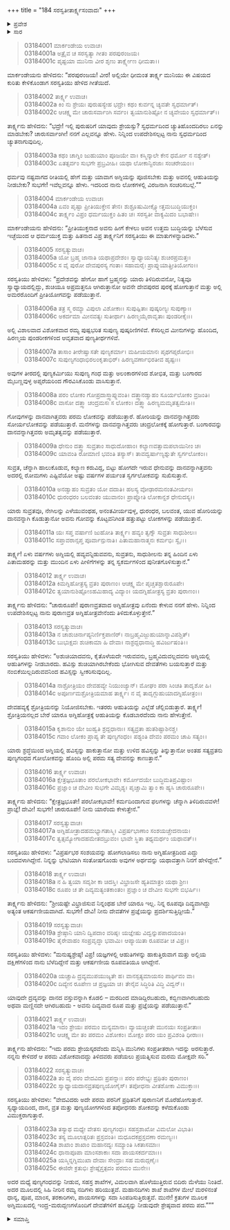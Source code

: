 +++
title = "184 ಸರಸ್ವತೀತಾರ್ಕ್ಷ್ಯಸಂವಾದಃ"
+++

<details><summary>ಪ್ರವೇಶ</summary>


।।   ಓಂ ಓಂ ನಮೋ ನಾರಾಯಣಾಯ।।   ಶ್ರೀ ವೇದವ್ಯಾಸಾಯ ನಮಃ ।।

ಶ್ರೀ ಕೃಷ್ಣದ್ವೈಪಾಯನ ವೇದವ್ಯಾಸ ವಿರಚಿತ  

**ಶ್ರೀ ಮಹಾಭಾರತ**

**ಆರಣ್ಯಕ ಪರ್ವ**

**ಮಾರ್ಕಂಡೇಯಸಮಸ್ಯಾ ಪರ್ವ**

**ಅಧ್ಯಾಯ 184**

</details>


<details><summary>ಸಾರ</summary>

ತಾರ್ಕ್ಷ್ಯನಿಗೆ ಸರಸ್ವತಿಯು ಹೇಳಿದ ಗೀತೆ (1-25).

</details>


> 03184001 ಮಾರ್ಕಂಡೇಯ ಉವಾಚ।  
03184001a ಅತ್ರೈವ ಚ ಸರಸ್ವತ್ಯಾ ಗೀತಂ ಪರಪುರಂಜಯ।   
03184001c ಪೃಷ್ಟಯಾ ಮುನಿನಾ ವೀರ ಶೃಣು ತಾರ್ಕ್ಷ್ಯೇಣ ಧೀಮತಾ।।

ಮಾರ್ಕಂಡೇಯನು ಹೇಳಿದನು: “ಪರಪುರಂಜಯ! ವೀರ! ಅಲ್ಲಿಯೇ ಧೀಮಂತ ತಾರ್ಕ್ಷ್ಯ ಮುನಿಯು ಈ ವಿಷಯದ ಕುರಿತು ಕೇಳಿಕೊಂಡಾಗ ಸರಸ್ವತಿಯು ಹೇಳಿದ ಗೀತೆಯಿದೆ.

> 03184002 ತಾರ್ಕ್ಷ್ಯ ಉವಾಚ।   
03184002a ಕಿಂ ನು ಶ್ರೇಯಃ ಪುರುಷಸ್ಯೇಹ ಭದ್ರೇ।
	ಕಥಂ ಕುರ್ವನ್ನ ಚ್ಯವತೇ ಸ್ವಧರ್ಮಾತ್।  
> 03184002c ಆಚಕ್ಷ್ವ ಮೇ ಚಾರುಸರ್ವಾಂಗಿ ಸರ್ವಂ।
	ತ್ವಯಾನುಶಿಷ್ಟೋ ನ ಚ್ಯವೇಯಂ ಸ್ವಧರ್ಮಾತ್।।  

ತಾರ್ಕ್ಷ್ಯನು ಹೇಳಿದನು: “ಭದ್ರೇ! ಇಲ್ಲಿ ಪುರುಷರಿಗೆ ಯಾವುದು ಶ್ರೇಯಸ್ಸು? ಸ್ವಧರ್ಮದಿಂದ ಚ್ಯುತಿಹೊಂದದಿರಲು ಏನನ್ನು ಮಾಡಬೇಕು? ಚಾರುಸರ್ವಾಂಗೀ! ನನಗೆ ಎಲ್ಲವನ್ನೂ ಹೇಳು. ನಿನ್ನಿಂದ ಉಪದೇಶಿಸಲ್ಪಟ್ಟ ನಾನು ಸ್ವಧರ್ಮದಿಂದ ಚ್ಯುತನಾಗುವುದಿಲ್ಲ.

> 03184003a ಕಥಂ ಚಾಗ್ನಿಂ ಜುಹುಯಾಂ ಪೂಜಯೇ ವಾ।
	ಕಸ್ಮಿನ್ಕಾಲೇ ಕೇನ ಧರ್ಮೋ ನ ನಶ್ಯೇತ್।  
> 03184003c ಏತತ್ಸರ್ವಂ ಸುಭಗೇ ಪ್ರಬ್ರವೀಹಿ।
	ಯಥಾ ಲೋಕಾನ್ವಿರಜಾಃ ಸಂಚರೇಯಂ।।  

ಧರ್ಮವು ನಷ್ಟವಾಗದ ರೀತಿಯಲ್ಲಿ ಹೇಗೆ ಮತ್ತು ಯಾವಾಗ ಅಗ್ನಿಯನ್ನು ಪೂಜಿಸಬೇಕು ಮತ್ತು ಅವನಲ್ಲಿ ಆಹುತಿಯನ್ನು ನೀಡಬೇಕು? ಸುಭಗೇ! ಇವೆಲ್ಲವನ್ನೂ ಹೇಳು. ಇದರಿಂದ ನಾನು ಲೋಕಗಳಲ್ಲಿ ವಿರಜನಾಗಿ ಸಂಚರಿಸಬಲ್ಲೆ.””

> 03184004 ಮಾರ್ಕಂಡೇಯ ಉವಾಚ।  
03184004a ಏವಂ ಪೃಷ್ಟಾ ಪ್ರೀತಿಯುಕ್ತೇನ ತೇನ।
	ಶುಶ್ರೂಷುಮೀಕ್ಷ್ಯೋತ್ತಮಬುದ್ಧಿಯುಕ್ತಂ।   
> 03184004c ತಾರ್ಕ್ಷ್ಯಂ ವಿಪ್ರಂ ಧರ್ಮಯುಕ್ತಂ ಹಿತಂ ಚ।
	ಸರಸ್ವತೀ ವಾಕ್ಯಮಿದಂ ಬಭಾಷೇ।।  

ಮಾರ್ಕಂಡೇಯನು ಹೇಳಿದನು: “ಪ್ರೀತಿಯುಕ್ತನಾದ ಅವನು ಹೀಗೆ ಕೇಳಲು ಅವನ ಉತ್ತಮ ಬುದ್ಧಿಯನ್ನು ಬೆಳೆಸುವ ಇಚ್ಛೆಯಿಂದ ಆ ಧರ್ಮಯುಕ್ತ ಮತ್ತು ಹಿತನಾದ ವಿಪ್ರ ತಾರ್ಕ್ಷ್ಯನಿಗೆ ಸರಸ್ವತಿಯು ಈ ಮಾತುಗಳನ್ನಾಡಿದಳು.”

> 03184005 ಸರಸ್ವತ್ಯುವಾಚ।  
03184005a ಯೋ ಬ್ರಹ್ಮ ಜಾನಾತಿ ಯಥಾಪ್ರದೇಶಂ।
	ಸ್ವಾಧ್ಯಾಯನಿತ್ಯಃ ಶುಚಿರಪ್ರಮತ್ತಃ।  
> 03184005c ಸ ವೈ ಪುರೋ ದೇವಪುರಸ್ಯ ಗಂತಾ।
	ಸಹಾಮರೈಃ ಪ್ರಾಪ್ನುಯಾತ್ಪ್ರೀತಿಯೋಗಂ।।  

ಸರಸ್ವತಿಯು ಹೇಳಿದಳು: “ಪ್ರದೇಶವನ್ನು ಹೇಗೋ ಹಾಗೆ ಬ್ರಹ್ಮನನ್ನು ಯಾರು ತಿಳಿದಿರುವನೋ, ನಿತ್ಯವೂ ಸ್ವಾಧ್ಯಾಯದಲ್ಲಿದ್ದು, ಶುಚಿಯೂ ಅಪ್ರಮತ್ತನೂ ಆಗಿರುತ್ತಾನೋ ಅವನೇ ದೇವಪುರದ ಪುರಕ್ಕೆ ಹೋಗುತ್ತಾನೆ ಮತ್ತು ಅಲ್ಲಿ ಅಮರರೊಂದಿಗೆ ಪ್ರೀತಿಯೋಗವನ್ನು ಪಡೆಯುತ್ತಾನೆ.

> 03184006a ತತ್ರ ಸ್ಮ ರಮ್ಯಾ ವಿಪುಲಾ ವಿಶೋಕಾಃ।
	ಸುಪುಷ್ಪಿತಾಃ ಪುಷ್ಕರಿಣ್ಯಃ ಸುಪುಣ್ಯಾಃ।  
> 03184006c ಅಕರ್ದಮಾ ಮೀನವತ್ಯಃ ಸುತೀರ್ಥಾ।
	ಹಿರಣ್ಮಯೈರಾವೃತಾಃ ಪುಂಡರೀಕೈಃ।।  

ಅಲ್ಲಿ ವಿಶಾಲವಾದ ವಿಶೋಕವಾದ ರಮ್ಯ ಪುಷ್ಪಭರಿತ ಸುಪುಣ್ಯ ಪುಷ್ಕರಿಣಿಗಳಿವೆ. ಕೆಸರಿಲ್ಲದ ಮೀನುಗಳನ್ನು ಹೊಂದಿದ, ಹಿರಣ್ಮಯ ಪುಂಡರೀಕಗಳಿಂದ ಆವೃತವಾದ ಪುಣ್ಯತೀರ್ಥಗಳಿವೆ.

> 03184007a ತಾಸಾಂ ತೀರೇಷ್ವಾಸತೇ ಪುಣ್ಯಕರ್ಮಾ।
	ಮಹೀಯಮಾನಃ ಪೃಥಗಪ್ಸರೋಭಿಃ।  
> 03184007c ಸುಪುಣ್ಯಗಂಧಾಭಿರಲಂಕೃತಾಭಿರ್।
	ಹಿರಣ್ಯವರ್ಣಾಭಿರತೀವ ಹೃಷ್ಟಃ।।  

ಅವುಗಳ ತೀರದಲ್ಲಿ ಪುಣ್ಯಕರ್ಮಿಯು ಸುಪುಣ್ಯ ಗಂಧ ಮತ್ತು ಅಲಂಕಾರಗಳಿಂದ ಶೋಭಿತ, ಮತ್ತು ಬಂಗಾರದ ಮೈಬಣ್ಣವುಳ್ಳ ಅಪ್ಸರೆಯರಿಂದ ಗೌರವಿಸಿಕೊಂಡು ವಾಸಿಸುತ್ತಾನೆ.

> 03184008a ಪರಂ ಲೋಕಂ ಗೋಪ್ರದಾಸ್ತ್ವಾಪ್ನುವಂತಿ।
	ದತ್ತ್ವಾನಡ್ವಾಹಂ ಸೂರ್ಯಲೋಕಂ ವ್ರಜಂತಿ।  
> 03184008c ವಾಸೋ ದತ್ತ್ವಾ ಚಂದ್ರಮಸಃ ಸ ಲೋಕಂ।
	ದತ್ತ್ವಾ ಹಿರಣ್ಯಮಮೃತತ್ವಮೇತಿ।।  

ಗೋವುಗಳನ್ನು ದಾನವಾಗಿತ್ತವರು ಪರಮ ಲೋಕವನ್ನು ಪಡೆಯುತ್ತಾರೆ. ಹೋರಿಯನ್ನು ದಾನವನ್ನಾಗಿತ್ತವರು ಸೋರ್ಯಲೋಕವನ್ನು ಪಡೆಯುತ್ತಾರೆ. ಮನೆಗಳನ್ನು ದಾನವನ್ನಾಗಿತ್ತವರು ಚಂದ್ರಲೋಕಕ್ಕೆ ಹೋಗುತ್ತಾರೆ. ಬಂಗಾರವನ್ನು ದಾನವನ್ನಾಗಿತ್ತವರು ಅಮೃತತ್ವವನ್ನು ಪಡೆಯುತ್ತಾರೆ.

> 03184009a ಧೇನುಂ ದತ್ತ್ವಾ ಸುವ್ರತಾಂ ಸಾಧುದೋಹಾಂ।
	ಕಲ್ಯಾಣವತ್ಸಾಮಪಲಾಯಿನೀಂ ಚ।  
> 03184009c ಯಾವಂತಿ ರೋಮಾಣಿ ಭವಂತಿ ತಸ್ಯಾಸ್।
	ತಾವದ್ವರ್ಷಾಣ್ಯಶ್ನುತೇ ಸ್ವರ್ಗಲೋಕಂ।।  

ಸುವ್ರತ, ಚೆನ್ನಾಗಿ ಹಾಲುಕೊಡುವ, ಕಲ್ಯಾಣ ಕರುವಿದ್ದ, ಬಿಟ್ಟು ಹೋಗದೇ ಇರುವ ಧೇನುವನ್ನು ದಾನವನ್ನಾಗಿತ್ತವನು ಅದರಲ್ಲಿ ರೋಮಗಳು ಎಷ್ಟಿವೆಯೋ ಅಷ್ಟು ವರ್ಷಗಳ ಪರ್ಯಂತ ಸ್ವರ್ಗಲೋಕವನ್ನು ಸುಖಿಸುತ್ತಾನೆ.

> 03184010a ಅನಡ್ವಾಹಂ ಸುವ್ರತಂ ಯೋ ದದಾತಿ।
	ಹಲಸ್ಯ ವೋಢಾರಮನಂತವೀರ್ಯಂ।  
> 03184010c ಧುರಂಧರಂ ಬಲವಂತಂ ಯುವಾನಂ।
	ಪ್ರಾಪ್ನೋತಿ ಲೋಕಾನ್ದಶ ಧೇನುದಸ್ಯ।।  

ಯಾರು ಸುವ್ರತವೂ, ನೇಗಿಲನ್ನು ಎಳೆಯುವಂಥಹ, ಅನಂತವೀರ್ಯವುಳ್ಳ, ಧುರಂಧರ, ಬಲವಂತ, ಯುವ ಹೋರಿಯನ್ನು ದಾನವನ್ನಾಗಿ ಕೊಡುತ್ತಾನೋ ಅವನು ಗೋವನ್ನು ಕೊಟ್ಟವನಿಗಿಂತ ಹತ್ತುಪಟ್ಟು ಲೋಕಗಳನ್ನು ಪಡೆಯುತ್ತಾನೆ.

> 03184011a ಯಃ ಸಪ್ತ ವರ್ಷಾಣಿ ಜುಹೋತಿ ತಾರ್ಕ್ಷ್ಯ।
	ಹವ್ಯಂ ತ್ವಗ್ನೌ ಸುವ್ರತಃ ಸಾಧುಶೀಲಃ।  
> 03184011c ಸಪ್ತಾವರಾನ್ಸಪ್ತ ಪೂರ್ವಾನ್ಪುನಾತಿ।
	ಪಿತಾಮಹಾನಾತ್ಮನಃ ಕರ್ಮಭಿಃ ಸ್ವೈಃ।।  

ತಾರ್ಕ್ಷ್ಯ! ಏಳು ವರ್ಷಗಳು ಅಗ್ನಿಯಲ್ಲಿ ಹವ್ಯವನ್ನಿಡುವವನು, ಸುವ್ರತನು, ಸಾಧುಶೀಲನು ತನ್ನ ಹಿಂದಿನ ಏಳು ಪಿತಾಮಹರನ್ನು ಮತ್ತು ಮುಂದಿನ ಏಳು ಪೀಳಿಗೆಗಳನ್ನು ತನ್ನ ಸ್ವಕರ್ಮಗಳಿಂದ ಪುನೀತಗೊಳಿಸುತ್ತಾನೆ.”

> 03184012 ತಾರ್ಕ್ಷ್ಯ ಉವಾಚ।  
03184012a ಕಿಮಗ್ನಿಹೋತ್ರಸ್ಯ ವ್ರತಂ ಪುರಾಣಂ।
	ಆಚಕ್ಷ್ವ ಮೇ ಪೃಚ್ಚತಶ್ಚಾರುರೂಪೇ।   
> 03184012c ತ್ವಯಾನುಶಿಷ್ಟೋಽಹಮಿಹಾದ್ಯ ವಿದ್ಯಾಂ।
	ಯದಗ್ನಿಹೋತ್ರಸ್ಯ ವ್ರತಂ ಪುರಾಣಂ।।   

ತಾರ್ಕ್ಷ್ಯನು ಹೇಳಿದನು: “ಚಾರುರೂಪೇ! ಪುರಾಣವ್ರತವಾದ ಅಗ್ನಿಹೋತ್ರವು ಏನೆಂದು ಕೇಳುವ ನನಗೆ ಹೇಳು. ನಿನ್ನಿಂದ ಉಪದೇಶಿಸಲ್ಪಟ್ಟ ನಾನು ಪುರಾಣವ್ರತ ಅಗ್ನಿಹೋತ್ರವೇನೆಂದು ತಿಳಿದುಕೊಳ್ಳುತ್ತೇನೆ.”

> 03184013 ಸರಸ್ವತ್ಯುವಾಚ।  
03184013a ನ ಚಾಶುಚಿರ್ನಾಪ್ಯನಿರ್ಣಿಕ್ತಪಾಣಿರ್।
	ನಾಬ್ರಹ್ಮವಿಜ್ಜುಹುಯಾನ್ನಾವಿಪಶ್ಚಿತ್।  
> 03184013c ಬುಭುಕ್ಷವಃ ಶುಚಿಕಾಮಾ ಹಿ ದೇವಾ।
	ನಾಶ್ರದ್ದಧಾನಾದ್ಧಿ ಹವಿರ್ಜುಷಂತಿ।।  

ಸರಸ್ವತಿಯು ಹೇಳಿದಳು: “ಅಶುಚಿಯಾದವನು, ಕೈತೊಳೆಯದೇ ಇರುವವನು, ಬ್ರಹ್ಮವಿದುವಲ್ಲದವನು ಅಗ್ನಿಯಲ್ಲಿ ಆಹುತಿಗಳನ್ನು ನೀಡಬಾರದು. ಹವಿಸ್ಸು ಶುಚಿಯಾಗಿರಬೇಕೆಂದು ಭೋಗಿಸುವ ದೇವತೆಗಳು ಬಯಸುತ್ತಾರೆ ಮತ್ತು ನಂಬಿಕೆಯಿಲ್ಲದಿರುವವನಿಂದ ಹವಿಸ್ಸನ್ನು ಸ್ವೀಕರಿಸುವುದಿಲ್ಲ.

> 03184014a ನಾಶ್ರೋತ್ರಿಯಂ ದೇವಹವ್ಯೇ ನಿಯುಂಜ್ಯಾನ್।
	ಮೋಘಂ ಪರಾ ಸಿಂಚತಿ ತಾದೃಶೋ ಹಿ।  
> 03184014c ಅಪೂರ್ಣಮಶ್ರೋತ್ರಿಯಮಾಹ ತಾರ್ಕ್ಷ್ಯ।
	ನ ವೈ ತಾದೃಗ್ಜುಹುಯಾದಗ್ನಿಹೋತ್ರಂ।।  

ದೇವಹವ್ಯಕ್ಕೆ ಶ್ರೋತ್ರಿಯನನ್ನು ನಿಯೋಜಿಸಬೇಕು. ಇತರರು ಆಹುತಿಯನ್ನು ಎಲ್ಲೆಡೆ ಚೆಲ್ಲಿಬಿಡುತ್ತಾರೆ. ತಾರ್ಕ್ಷ್ಯ! ಶ್ರೋತ್ರಿಯನಲ್ಲದ ಬೇರೆ ಯಾರೂ ಅಗ್ನಿಹೋತ್ರಕ್ಕೆ ಆಹುತಿಯನ್ನು ಕೊಡಬಾರದೆಂದು ನಾನು ಹೇಳುತ್ತೇನೆ.

> 03184015a ಕೃಶಾನುಂ ಯೇ ಜುಹ್ವತಿ ಶ್ರದ್ದಧಾನಾಃ।
	ಸತ್ಯವ್ರತಾ ಹುತಶಿಷ್ಟಾಶಿನಶ್ಚ।  
> 03184015c ಗವಾಂ ಲೋಕಂ ಪ್ರಾಪ್ಯ ತೇ ಪುಣ್ಯಗಂಧಂ।
	ಪಶ್ಯಂತಿ ದೇವಂ ಪರಮಂ ಚಾಪಿ ಸತ್ಯಂ।।  

ಯಾರು ಶ್ರದ್ಧೆಯಿಂದ ಅಗ್ನಿಯಲ್ಲಿ ಹವಿಸ್ಸನ್ನು ಹಾಕುತ್ತಾನೋ ಮತ್ತು ಉಳಿದ ಹವಿಸ್ಸನ್ನು ತಿನ್ನುತ್ತಾನೋ ಅಂತಹ ಸತ್ಯವ್ರತನು ಪುಣ್ಯಗಂಧದ ಗೋಲೋಕವನ್ನು ಹೊಂದಿ ಅಲ್ಲಿ ಪರಮ ಸತ್ಯ ದೇವನನ್ನು ಕಾಣುತ್ತಾನೆ.”

> 03184016 ತಾರ್ಕ್ಷ್ಯ ಉವಾಚ।  
03184016a ಕ್ಷೇತ್ರಜ್ಞಭೂತಾಂ ಪರಲೋಕಭಾವೇ।
	ಕರ್ಮೋದಯೇ ಬುದ್ಧಿಮತಿಪ್ರವಿಷ್ಟಾಂ।  
> 03184016c ಪ್ರಜ್ಞಾಂ ಚ ದೇವೀಂ ಸುಭಗೇ ವಿಮೃಶ್ಯ।
	ಪೃಚ್ಚಾಮಿ ತ್ವಾಂ ಕಾ ಹ್ಯಸಿ ಚಾರುರೂಪೇ।।  

ತಾರ್ಕ್ಷ್ಯನು ಹೇಳಿದನು: “ಕ್ಷೇತ್ರಜ್ಞಭೂತೇ! ಪರಲೋಕಭಾವೇ! ಕರ್ಮದಿಂದಾಗುವ ಫಲಗಳನ್ನು ಚೆನ್ನಾಗಿ ತಿಳಿದಿರುವವಳೇ! ಪ್ರಾಜ್ಞೆ! ದೇವೀ! ಸುಭಗೇ! ಚಾರುರೂಪೇ! ನೀನು ಯಾರೆಂದು ಕೇಳುತ್ತೇನೆ.”

> 03184017 ಸರಸ್ವತ್ಯುವಾಚ।  
03184017a ಅಗ್ನಿಹೋತ್ರಾದಹಮಭ್ಯಾಗತಾಸ್ಮಿ।
	ವಿಪ್ರರ್ಷಭಾಣಾಂ ಸಂಶಯಚ್ಚೇದನಾಯ।  
> 03184017c ತ್ವತ್ಸಮ್ಯೋಗಾದಹಮೇತದಬ್ರುವಂ।
	ಭಾವೇ ಸ್ಥಿತಾ ತಥ್ಯಮರ್ಥಂ ಯಥಾವತ್।।  

ಸರಸ್ವತಿಯು ಹೇಳಿದಳು: “ವಿಪ್ರರ್ಷಭರ ಸಂಶಯವನ್ನು ಹೋಗಲಾಡಿಸಲು ನಾನು ಅಗ್ನಿಹೋತ್ರದಿಂದ ಎದ್ದು ಬಂದವಳಾಗಿದ್ದೇನೆ. ನಿನ್ನನ್ನು ಭೇಟಿಯಾಗಿ ಸಂತೋಷಗೊಂಡು ಅವುಗಳ ಅರ್ಥವನ್ನು ಯಥಾವತ್ತಾಗಿ ನಿನಗೆ ಹೇಳಿದ್ದೇನೆ.”

> 03184018 ತಾರ್ಕ್ಷ್ಯ ಉವಾಚ।  
03184018a ನ ಹಿ ತ್ವಯಾ ಸದೃಶೀ ಕಾ ಚಿದಸ್ತಿ।
	ವಿಭ್ರಾಜಸೇ ಹ್ಯತಿಮಾತ್ರಂ ಯಥಾ ಶ್ರೀಃ।  
> 03184018c ರೂಪಂ ಚ ತೇ ದಿವ್ಯಮತ್ಯಂತಕಾಂತಂ।
	ಪ್ರಜ್ಞಾಂ ಚ ದೇವೀಂ ಸುಭಗೇ ಬಿಭರ್ಷಿ।।  

ತಾರ್ಕ್ಷ್ಯನು ಹೇಳಿದನು: “ಶ್ರೀಯಷ್ಟೇ ವಿಭ್ರಾಜಿಸುವ ನಿನ್ನಂಥಹ ಬೇರೆ ಯಾರೂ ಇಲ್ಲ. ನಿನ್ನ ರೂಪವೂ ದಿವ್ಯವಾಗಿದ್ದು ಅತ್ಯಂತ ಆಕರ್ಷಣೀಯವಾಗಿದೆ. ಸುಭಗೇ! ದೇವಿ! ನೀನು ದೇವತೆಗಳ ಪ್ರಜ್ಞೆಯನ್ನು ಪ್ರದರ್ಶಿಸುತ್ತಿದ್ದೀಯೆ.”

> 03184019 ಸರಸ್ವತ್ಯುವಾಚ।  
03184019a ಶ್ರೇಷ್ಠಾನಿ ಯಾನಿ ದ್ವಿಪದಾಂ ವರಿಷ್ಠ।
	ಯಜ್ಞೇಷು ವಿದ್ವನ್ನುಪಪಾದಯಂತಿ।  
> 03184019c ತೈರೇವಾಹಂ ಸಂಪ್ರವೃದ್ಧಾ ಭವಾಮಿ।
	ಆಪ್ಯಾಯಿತಾ ರೂಪವತೀ ಚ ವಿಪ್ರ।।  

ಸರಸ್ವತಿಯು ಹೇಳಿದಳು: “ಮನುಷ್ಯಶ್ರೇಷ್ಠ! ವಿಪ್ರ! ಯಜ್ಞಗಳಲ್ಲಿ ಆಹುತಿಗಳನ್ನು ಹಾಕುತ್ತಿರುವಾಗ ಮತ್ತು ಅಲ್ಲಿಯ ದಕ್ಷಿಣೆಗಳಿಂದ ನಾನು ಬೆಳೆದಿದ್ದೇನೆ ಮತ್ತು ಆಕರ್ಷಣೀಯ ರೂಪವತಿಯೂ ಆಗಿದ್ದೇನೆ.

> 03184020a ಯಚ್ಚಾಪಿ ದ್ರವ್ಯಮುಪಯುಜ್ಯತೇ ಹ।
	ವಾನಸ್ಪತ್ಯಮಾಯಸಂ ಪಾರ್ಥಿವಂ ವಾ।  
> 03184020c ದಿವ್ಯೇನ ರೂಪೇಣ ಚ ಪ್ರಜ್ಞಯಾ ಚ।
	ತೇನೈವ ಸಿದ್ಧಿರಿತಿ ವಿದ್ಧಿ ವಿದ್ವನ್।।  

ಯಾವುದೇ ದ್ರವ್ಯವನ್ನು ದಾನದ ವಸ್ತುವನ್ನಾಗಿ ಕೊಡಲಿ – ಮರದಿಂದ ಮಾಡಿದ್ದಿರಬಹುದು, ಕಬ್ಬಿಣವಾಗಿರಬಹುದು ಅಥವಾ ಮಣ್ಣಿನದೇ ಆಗಿರಬಹುದು - ಅವನು ದಿವ್ಯವಾದ ರೂಪ ಮತ್ತು ಪ್ರಜ್ಞೆಯನ್ನು ಪಡೆಯುತ್ತಾನೆ.”

> 03184021 ತಾರ್ಕ್ಷ್ಯ ಉವಾಚ।  
03184021a ಇದಂ ಶ್ರೇಯಃ ಪರಮಂ ಮನ್ಯಮಾನಾ।
	ವ್ಯಾಯಚ್ಚಂತೇ ಮುನಯಃ ಸಂಪ್ರತೀತಾಃ।  
> 03184021c ಆಚಕ್ಷ್ವ ಮೇ ತಂ ಪರಮಂ ವಿಶೋಕಂ।
	ಮೋಕ್ಷಂ ಪರಂ ಯಂ ಪ್ರವಿಶಂತಿ ಧೀರಾಃ।।  

ತಾರ್ಕ್ಷ್ಯನು ಹೇಳಿದನು: “ಇದು ಪರಮ ಶ್ರೇಯಸ್ಕರವೆಂದು ಮನ್ನಿಸಿ ಮುನಿಗಳು ಸಂಪ್ರತೀತರಾಗಿ ಇದನ್ನು ಅರಸುತ್ತಾರೆ. ನನ್ನನು ಕೇಳಿದರೆ ಆ ಪರಮ ವಿಶೋಕವಾದದ್ದು ತಿಳಿದವರು ಪಡೆಯಲು ಪ್ರಯತ್ನಿಸುವ ಮರಮ ಮೋಕ್ಷವೇ ಸರಿ.”

> 03184022 ಸರಸ್ವತ್ಯುವಾಚ।  
03184022a ತಂ ವೈ ಪರಂ ವೇದವಿದಃ ಪ್ರಪನ್ನಾಃ।
	ಪರಂ ಪರೇಭ್ಯಃ ಪ್ರಥಿತಂ ಪುರಾಣಂ।  
> 03184022c ಸ್ವಾಧ್ಯಾಯದಾನವ್ರತಪುಣ್ಯಯೋಗೈಸ್।
	ತಪೋಧನಾ ವೀತಶೋಕಾ ವಿಮುಕ್ತಾಃ।।  

ಸರಸ್ವತಿಯು ಹೇಳಿದಳು: “ವೇದವಿದರು ಅದೇ ಪರಮ ಪರನಿಗೆ ಪ್ರಥಿತನಿಗೆ ಪುರಾಣನಿಗೆ ಮೊರೆಹೋಗುತ್ತಾರೆ. ಸ್ವಧ್ಯಾಯದಿಂದ, ದಾನ, ವ್ರತ ಮತ್ತು ಪುಣ್ಯಯೋಗಗಳಿಂದ ತಪೋಧನರು ಶೋಕವನ್ನು ಕಳೆದುಕೊಂಡು ವಿಮುಕ್ತರಾಗುತ್ತಾರೆ.

> 03184023a ತಸ್ಯಾಥ ಮಧ್ಯೇ ವೇತಸಃ ಪುಣ್ಯಗಂಧಃ।
	ಸಹಸ್ರಶಾಖೋ ವಿಮಲೋ ವಿಭಾತಿ।  
> 03184023c ತಸ್ಯ ಮೂಲಾತ್ಸರಿತಃ ಪ್ರಸ್ರವಂತಿ।
	ಮಧೂದಕಪ್ರಸ್ರವಣಾ ರಮಣ್ಯಃ।।  
> 03184024a ಶಾಖಾಂ ಶಾಖಾಂ ಮಹಾನದ್ಯಃ ಸಮ್ಯಾಂತಿ ಸಿಕತಾಸಮಾಃ।   
03184024c ಧಾನಾಪೂಪಾ ಮಾಂಸಶಾಕಾಃ ಸದಾ ಪಾಯಸಕರ್ದಮಾಃ।।  
03184025a ಯಸ್ಮಿನ್ನಗ್ನಿಮುಖಾ ದೇವಾಃ ಸೇಂದ್ರಾಃ ಸಹ ಮರುದ್ಗಣೈಃ।  
03184025c ಈಜಿರೇ ಕ್ರತುಭಿಃ ಶ್ರೇಷ್ಠೈಸ್ತತ್ಪದಂ ಪರಮಂ ಮುನೇ।।

ಅದರ ಮಧ್ಯೆ ಪುಣ್ಯಗಂಧವನ್ನು ನೀಡುವ, ಸಹಸ್ರ ಶಾಖೆಗಳ, ವಿಮಲವಾಗಿ ಹೊಳೆಯುತ್ತಿರುವ ಬಿದಿರು ಮೆಳೆಯು ನಿಂತಿದೆ. ಅದರ ಮೂಲದಲ್ಲಿ ಸಿಹಿ ನೀರಿನ ರಮ್ಯ ನದಿಗಳು ಹರಿಯುತ್ತವೆ. ಮಹಾನದಿಗಳು ಶಾಖೆ ಶಾಖೆಗಳ ಮೇಲೆ ಮರಳಿನಂತೆ ಧಾನ್ಯ, ಪೂಪ, ಮಾಂಸ, ತರಕಾರಿಗಳು, ಪಾಯಸಗಳನ್ನು ಸದಾ ಸಿಂಪಡಿಸುತ್ತಿರುತ್ತವೆ. ಮುನೇ! ಕ್ರತುಗಳ ಮೂಲಕ ಅಗ್ನಿಮುಖದಲ್ಲಿ ಇಂದ್ರ-ಮರುದ್ಗಣಗಳೊಂದಿಗೆ ದೇವತೆಗಳಿಗೆ ಹವಿಸ್ಸನ್ನು ನೀಡುವುದೇ ಶ್ರೇಷ್ಠವಾದ ಪರಮ ಪದ.”””

<details><summary>ಸಮಾಪ್ತಿ</summary>


ಇತಿ ಶ್ರೀ ಮಹಾಭಾರತೇ ಆರಣ್ಯಕಪರ್ವಣಿ ಮಾರ್ಕಂಡೇಯಸಮಸ್ಯಾಪರ್ವಣಿ ಸರಸ್ವತೀತಾರ್ಕ್ಷ್ಯಸಂವಾದೇ ಚತುಃಶೀತ್ಯಧಿಕಶತತಮೋಽಧ್ಯಾಯ:।  
ಇದು ಮಹಾಭಾರತದ ಆರಣ್ಯಕಪರ್ವದಲ್ಲಿ ಮಾರ್ಕಂಡೇಯಸಮಸ್ಯಾಪರ್ವದಲ್ಲಿ ಸರಸ್ವತೀತಾರ್ಕ್ಷ್ಯಸಂವಾದದಲ್ಲಿ ನೂರಾಎಂಭತ್ನಾಲ್ಕನೆಯ ಅಧ್ಯಾಯವು.



</details>
